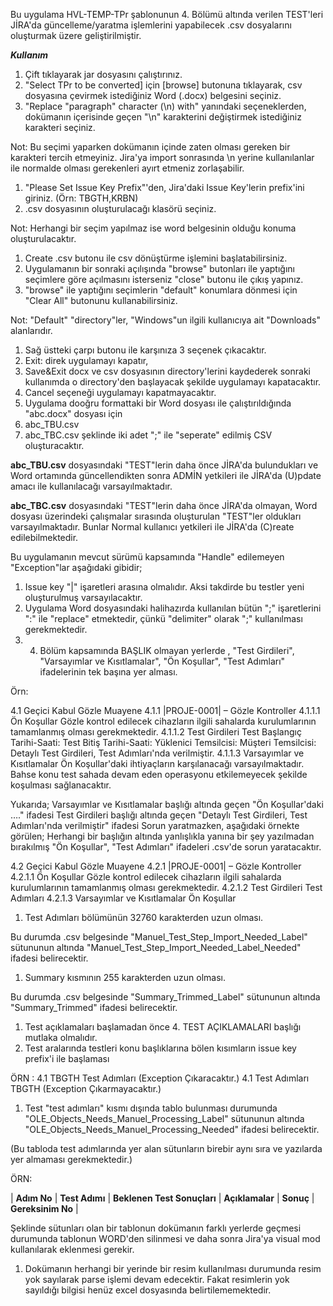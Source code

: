 Bu uygulama HVL-TEMP-TPr şablonunun 4. Bölümü altında verilen TEST&#39;leri JİRA&#39;da güncelleme/yaratma işlemlerini yapabilecek .csv dosyalarını oluşturmak üzere geliştirilmiştir.

**_Kullanım_**

1. Çift tıklayarak jar dosyasını çalıştırınız.
2. &quot;Select TPr to be converted] için [browse] butonuna tıklayarak, csv dosyasına çevirmek istediğiniz Word (.docx) belgesini seçiniz.
3. &quot;Replace &quot;paragraph&quot; character (\n) with&quot; yanındaki seçeneklerden, dokümanın içerisinde geçen &quot;\n&quot; karakterini değiştirmek istediğiniz karakteri seçiniz.

Not: Bu seçimi yaparken dokümanın içinde zaten olması gereken bir karakteri tercih etmeyiniz. Jira&#39;ya import sonrasında \n yerine kullanılanlar ile normalde olması gerekenleri ayırt etmeniz zorlaşabilir.

1. &quot;Please Set Issue Key Prefix&quot;&#39;den, Jira&#39;daki Issue Key&#39;lerin prefix&#39;ini giriniz. (Örn: TBGTH,KRBN)
2. .csv dosyasının oluşturulacağı klasörü seçiniz.

Not: Herhangi bir seçim yapılmaz ise word belgesinin olduğu konuma oluşturulacaktır.

1. Create .csv butonu ile csv dönüştürme işlemini başlatabilirsiniz.
2. Uygulamanın bir sonraki açılışında &quot;browse&quot; butonları ile yaptığını seçimlere göre açılmasını isterseniz &quot;close&quot; butonu ile çıkış yapınız.
3. &quot;browse&quot; ile yaptığını seçimlerin &quot;default&quot; konumlara dönmesi için &quot;Clear All&quot; butonunu kullanabilirsiniz.

Not: &quot;Default&quot; &quot;directory&quot;ler, &quot;Windows&quot;un ilgili kullanıcıya ait &quot;Downloads&quot; alanlarıdır.

1. Sağ üstteki çarpı butonu ile karşınıza 3 seçenek çıkacaktır.
  1. Exit: direk uygulamayı kapatır,
  2. Save&amp;Exit docx ve csv dosyasının directory&#39;lerini kaydederek sonraki kullanımda o directory&#39;den başlayacak şekilde uygulamayı kapatacaktır.
  3. Cancel seçeneği uygulamayı kapatmayacaktır.
2. Uygulama dooğru formattaki bir Word dosyası ile çalıştırıldığında &quot;abc.docx&quot; dosyası için
  1. abc\_TBU.csv
  2. abc\_TBC.csv şeklinde iki adet &quot;;&quot; ile &quot;seperate&quot; edilmiş CSV oluşturacaktır.

**abc\_TBU.csv** dosyasındaki &quot;TEST&quot;lerin daha önce JİRA&#39;da bulundukları ve Word ortamında güncellendikten sonra ADMİN yetkileri ile JİRA&#39;da (U)pdate amacı ile kullanılacağı varsayılmaktadır.

**abc\_TBC.csv** dosyasındaki &quot;TEST&quot;lerin daha önce JİRA&#39;da olmayan, Word dosyası üzerindeki çalışmalar sırasında oluşturulan &quot;TEST&quot;ler oldukları varsayılmaktadır. Bunlar Normal kullanıcı yetkileri ile JİRA&#39;da (C)reate edilebilmektedir.

Bu uygulamanın mevcut sürümü kapsamında &quot;Handle&quot; edilemeyen &quot;Exception&quot;lar aşağıdaki gibidir;

1. Issue key &quot;|&quot; işaretleri arasına olmalıdır. Aksi takdirde bu testler yeni oluşturulmuş varsayılacaktır.
2. Uygulama Word dosyasındaki halihazırda kullanılan bütün &quot;;&quot; işaretlerini &quot;:&quot; ile &quot;replace&quot; etmektedir, çünkü &quot;delimiter&quot; olarak &quot;;&quot; kullanılması gerekmektedir.
3. 4. Bölüm kapsamında BAŞLIK olmayan yerlerde , &quot;Test Girdileri&quot;, &quot;Varsayımlar ve Kısıtlamalar&quot;, &quot;Ön Koşullar&quot;, &quot;Test Adımları&quot; ifadelerinin tek başına yer alması.

Örn:

4.1 Geçici Kabul Gözle Muayene 4.1.1 |PROJE-0001| – Gözle Kontroller 4.1.1.1 Ön Koşullar Gözle kontrol edilecek cihazların ilgili sahalarda kurulumlarının tamamlanmış olması gerekmektedir. 4.1.1.2 Test Girdileri Test Başlangıç Tarihi-Saati: Test Bitiş Tarihi-Saati: Yüklenici Temsilcisi: Müşteri Temsilcisi: Detaylı Test Girdileri, Test Adımları&#39;nda verilmiştir. 4.1.1.3 Varsayımlar ve Kısıtlamalar Ön Koşullar&#39;daki ihtiyaçların karşılanacağı varsayılmaktadır. Bahse konu test sahada devam eden operasyonu etkilemeyecek şekilde koşulması sağlanacaktır.

Yukarıda; Varsayımlar ve Kısıtlamalar başlığı altında geçen &quot;Ön Koşullar&#39;daki ….&quot; ifadesi Test Girdileri başlığı altında geçen &quot;Detaylı Test Girdileri, Test Adımları&#39;nda verilmiştir&quot; ifadesi Sorun yaratmazken, aşağıdaki örnekte görülen; Herhangi bir başlığın altında yanlışlıkla yanına bir şey yazılmadan bırakılmış &quot;Ön Koşullar&quot;, &quot;Test Adımları&quot; ifadeleri .csv&#39;de sorun yaratacaktır.

4.2 Geçici Kabul Gözle Muayene 4.2.1 |PROJE-0001| – Gözle Kontroller 4.2.1.1 Ön Koşullar Gözle kontrol edilecek cihazların ilgili sahalarda kurulumlarının tamamlanmış olması gerekmektedir. 4.2.1.2 Test Girdileri Test Adımları 4.2.1.3 Varsayımlar ve Kısıtlamalar Ön Koşullar

1. Test Adımları bölümünün 32760 karakterden uzun olması.

Bu durumda .csv belgesinde &quot;Manuel\_Test\_Step\_Import\_Needed\_Label&quot; sütununun altında &quot;Manuel\_Test\_Step\_Import\_Needed\_Label\_Needed&quot; ifadesi belirecektir.

1. Summary kısmının 255 karakterden uzun olması.

Bu durumda .csv belgesinde &quot;Summary\_Trimmed\_Label&quot; sütununun altında &quot;Summary\_Trimmed&quot; ifadesi belirecektir.

1. Test açıklamaları başlamadan önce 4. TEST AÇIKLAMALARI başlığı mutlaka olmalıdır.
2. Test aralarında testleri konu başlıklarına bölen kısımların issue key prefix&#39;i ile başlaması

ÖRN : 4.1 TBGTH Test Adımları (Exception Çıkaracaktır.) 4.1 Test Adımları TBGTH (Exception Çıkarmayacaktır.)

1. Test &quot;test adımları&quot; kısmı dışında tablo bulunması durumunda &quot;OLE\_Objects\_Needs\_Manuel\_Processing\_Label&quot; sütununun altında &quot;OLE\_Objects\_Needs\_Manuel\_Processing\_Needed&quot; ifadesi belirecektir.

(Bu tabloda test adımlarında yer alan sütunların birebir aynı sıra ve yazılarda yer almaması gerekmektedir.)

ÖRN:

|  **Adım No**  |  **Test Adımı**  |  **Beklenen Test Sonuçları**  |  **Açıklamalar**  |  **Sonuç**  |  **Gereksinim No**  |

Şeklinde sütunları olan bir tablonun dokümanın farklı yerlerde geçmesi durumunda tablonun WORD&#39;den silinmesi ve daha sonra Jira&#39;ya visual mod kullanılarak eklenmesi gerekir.

1. Dokümanın herhangi bir yerinde bir resim kullanılması durumunda resim yok sayılarak parse işlemi devam edecektir. Fakat resimlerin yok sayıldığı bilgisi henüz excel dosyasında belirtilememektedir.